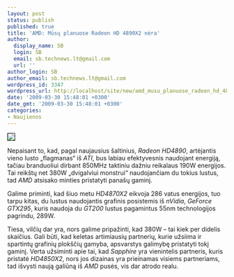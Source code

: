 ```yaml
---
layout: post
status: publish
published: true
title: 'AMD: Mūsų planuose Radeon HD 4890X2 nėra'
author:
  display_name: SB
  login: SB
  email: sb.technews.lt@gmail.com
  url: ''
author_login: SB
author_email: sb.technews.lt@gmail.com
wordpress_id: 3347
wordpress_url: http://localhost/site/new/amd_musu_planuose_radeon_hd_4890x2_nera/
date: '2009-03-30 15:48:01 +0300'
date_gmt: '2009-03-30 15:48:01 +0300'
categories:
- Naujienos
---
```

<div class="imgright"><img src="http://tbn3.google.com/images?q=tbn:JMCX5yHf7vh9AM:http://www.hothardware.com/articleimages/Item1197/radeon-hd-4870-x2.jpg" border="1" /></div>
<p>Nepaisant to, kad, pagal naujausius šaltinius, <i>Radeon HD4890</i>, artėjantis vieno lusto „flagmanas“ iš <i>ATI</i>, bus labiau efektyvesnis naudojant energiją, tačiau branduoliui dirbant 850MHz taktiniu dažniu reikalaus 190W energijos. Tai reikštų net 380W „dvigalviui monstrui“ naudojančiam du tokius lustus, tad <i>AMD</i> atsisako minties pristatyti panašų gaminį.</p>
<p>Galime priminti, kad šiuo metu <i>HD4870X2</i> eikvoja 286 vatus energijos, tuo tarpu kitas, du lustus naudojantis grafinis posistemis iš <i>nVidia</i>, <i>GeForce GTX295</i>, kuris naudoja du <i>GT200</i> lustus pagamintus 55nm technologijos pagrindu, 289W.</p>
<p>Tiesa, vilčių dar yra, nors galime pripažinti, kad 380W – tai kiek per didelis skaičius. Gali būti, kad keletas artimiausių partnerių, kurie užsiima ir spartintų grafinių plokščių gamyba, apsvarstys galimybę pristatyti tokį gaminį. Verta užsiminti apie tai, kad <i>Sapphire</i> yra vienintelis partneris, kuris pristatė <i>HD4850X2</i>, nors jos dizainas yra prieinamas visiems partneriams, tad išvysti naują galiūną iš <i>AMD</i> pusės, vis dar atrodo realu.<br /></p>
